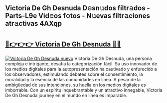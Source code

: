 ## Victoria De Gh Desnuda D𝚎sn𝚞dos filtr𝚊dos - Parts-L9e Vid𝚎os f𝚘tos - N𝚞evas filtr𝚊ciones atr𝚊ctivas 4AXqp

# <h2><a href="http://mb5uk4j.tromn.icu/?c=Victoria+De+Gh+Desnuda">🔗👉👉👉 Victoria De Gh Desnuda 🔗🔗</a></h2>

[![Victoria De Gh Desnuda nuevo](https://i.imgur.com/pEAQMta.gif)](http://mb5uk4j.tromn.icu/?c=Victoria+De+Gh+Desnuda)
Victoria De Gh Desnuda, una persona compleja e intrigante, desafía la categorización fácil. Su uso innovador de los medios digitales para la autopresentación ha cautivado y enfurecido a los observadores, estimulando debates sobre el consentimiento, la moralidad y la esencia de las comunidades en línea. A pesar de la ambigüedad de sus intenciones, su huella en los medios digitales es imborrable. Con un espíritu inquebrantable y un atractivo innegable, Victoria De Gh Desnuda journey en el mundo en línea es imparable.
